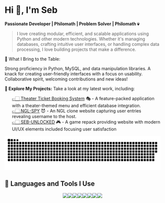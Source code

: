 <h1>Hi 👋, I'm Seb</h1>
<p><b>Passionate Developer | Philomath | Problem Solver | Philomath 💀</b>

 >I love creating modular, efficient, and scalable applications using Python and other modern technologies. Whether it's managing databases, crafting intuitive user interfaces, or handling complex data processing, I love building projects that make a difference.

🌟 What I Bring to the Table:

Strong proficiency in Python, MySQL, and data manipulation libraries.
A knack for creating user-friendly interfaces with a focus on usability.
Collaborative spirit, welcoming contributions and new ideas!

<b>📂 Explore My Projects:</b>
Take a look at my latest work, including:
</p>
<ul>
<a target="_blank" href="https://github.com/CyberSecSleuth/theaterTicketBooking">👉🏻 Theater Ticket Booking System</a> 🎭 - A feature-packed application with a theater-themed menu and efficient database integration.<br>
<a target="_blank" href="https://github.com/CyberSecSleuth/NGL-SPY">👉🏻 NGL-SPY</a> 😈 - An NGL clone website capturing user entries revealing username to the host.<br>
<a target="_blank" href="https://github.com/CyberSecSleuth/SEB-UNLOCKED">👉🏻 SEB-UNLOCKED</a> 🎮 - A game repack providing website with modern UI/UX elements included focusing user satisfaction<br>
</ul>
<picture>
  <source media="(prefers-color-scheme: dark)" srcset="https://raw.githubusercontent.com/CyberSecSleuth /CyberSecSleuth/output/github-snake-dark.svg" />
  <source media="(prefers-color-scheme: light)" srcset="https://raw.githubusercontent.com/CyberSecSleuth/CyberSecSleuth/output/github-snake.svg" />
  <img alt="github-snake" src="https://raw.githubusercontent.com/CyberSecSleuth/CyberSecSleuth/output/github-snake-dark.svg" />
</picture>
</ul>
<h2>🚀 Languages and Tools I Use</h2>
<!-- <img src="https://github-readme-stats.vercel.app/api/top-langs?username=CyberSecSleuth&show_icons=true&locale=en&layout=compact" alt="CyberSecSleuth" /><br> -->
<p align="center">
<img src="https://media3.giphy.com/media/ln7z2eWriiQAllfVcn/200w.webp" width="75"><img src="https://i.giphy.com/media/LMt9638dO8dftAjtco/200.webp" width="100"><img src="https://media2.giphy.com/media/XAxylRMCdpbEWUAvr8/200w.webp" width="65"><img src="https://media0.giphy.com/media/fsEaZldNC8A1PJ3mwp/200w.webp" width="100"><img src="https://i.giphy.com/media/IdyAQJVN2kVPNUrojM/200.webp" width="125"><img src="https://i.giphy.com/media/KzJkzjggfGN5Py6nkT/200.webp" width="100"><img src="https://cdn3d.iconscout.com/3d/free/thumb/free-mysql-3d-icon-download-in-png-blend-fbx-gltf-file-formats--database-relational-sql-coding-lang-pack-logos-icons-7578013.png?f=webp" width="55"><img src="https://media1.giphy.com/media/JqDcpPX8vWahUny0pE/200w.webp" width="125">
</p>
